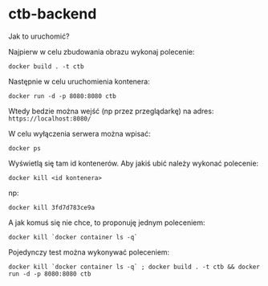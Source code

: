 # ctb-backend

Jak to uruchomić?

Najpierw w celu zbudowania obrazu wykonaj polecenie:
```
docker build . -t ctb
```

Następnie w celu uruchomienia kontenera:
```
docker run -d -p 8080:8080 ctb
```

Wtedy bedzie można wejść (np przez przeglądarkę) na adres: `https://localhost:8080/`

W celu wyłączenia serwera można wpisać:
```
docker ps
```
Wyświetlą się tam id kontenerów. Aby jakiś ubić należy wykonać polecenie:
```
docker kill <id kontenera>
```
np:
```
docker kill 3fd7d783ce9a
```

A jak komuś się nie chce, to proponuję jednym poleceniem:
```
docker kill `docker container ls -q`
```

Pojedynczy test można wykonywać poleceniem:
```
docker kill `docker container ls -q` ; docker build . -t ctb && docker run -d -p 8080:8080 ctb
```